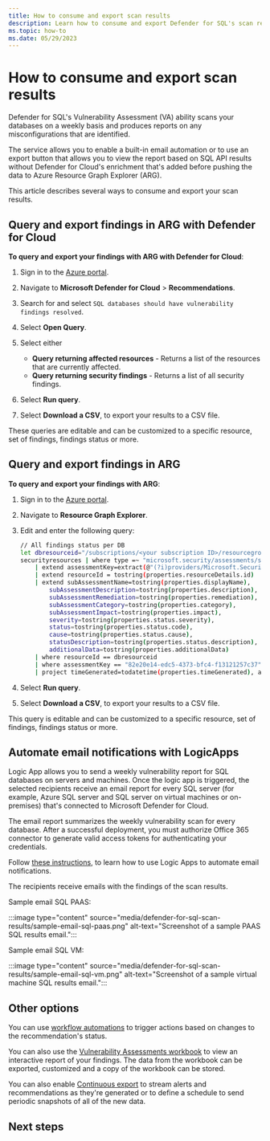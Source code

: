 ```yaml
---
title: How to consume and export scan results
description: Learn how to consume and export Defender for SQL's scan results.
ms.topic: how-to
ms.date: 05/29/2023
---
```


# How to consume and export scan results

Defender for SQL's Vulnerability Assessment (VA) ability scans your databases on a weekly basis and produces reports on any misconfigurations that are identified.

The service allows you to enable a built-in email automation or to use an export button that allows you to view the report based on SQL API results without Defender for Cloud's enrichment that's added before pushing the data to Azure Resource Graph Explorer (ARG).

This article describes several ways to consume and export your scan results.

## Query and export findings in ARG with Defender for Cloud

**To query and export your findings with ARG with Defender for Cloud**:

1. Sign in to the [Azure portal](https://portal.azure.com). 

1. Navigate to **Microsoft Defender for Cloud** > **Recommendations**.

1. Search for and select `SQL databases should have vulnerability findings resolved`.

1. Select **Open Query**.

1. Select either

    - **Query returning affected resources** - Returns a list of the resources that are currently affected.
    - **Query returning security findings** -  Returns a list of all security findings.

1. Select **Run query**.

1. Select **Download a CSV**, to export your results to a CSV file.

These queries are editable and can be customized to a specific resource, set of findings, findings status or more.

## Query and export findings in ARG

**To query and export your findings with ARG**:

1. Sign in to the [Azure portal](https://portal.azure.com). 

1. Navigate to **Resource Graph Explorer**.

1. Edit and enter the following query:

    ```bash
    // All findings status per DB
    let dbresourceid="/subscriptions/<your subscription ID>/resourcegroups/rgname/providers/microsoft.sql/servers/servername/databases/dbname";
    securityresources | where type =~ "microsoft.security/assessments/subassessments"
        | extend assessmentKey=extract(@"(?i)providers/Microsoft.Security/assessments/([^/]*)", 1, id), subAssessmentId=tostring(properties.id), parentResourceId= extract("(.+)/providers/Microsoft.Security", 1, id)
        | extend resourceId = tostring(properties.resourceDetails.id)
        | extend subAssessmentName=tostring(properties.displayName),
            subAssessmentDescription=tostring(properties.description),
            subAssessmentRemediation=tostring(properties.remediation),
            subAssessmentCategory=tostring(properties.category),
            subAssessmentImpact=tostring(properties.impact),
            severity=tostring(properties.status.severity),
            status=tostring(properties.status.code),
            cause=tostring(properties.status.cause),
            statusDescription=tostring(properties.status.description),
            additionalData=tostring(properties.additionalData)
        | where resourceId == dbresourceid
        | where assessmentKey == "82e20e14-edc5-4373-bfc4-f13121257c37"
        | project timeGenerated=todatetime(properties.timeGenerated), assessmentKey, subAssessmentId, subAssessmentName, subAssessmentCategory, severity, status, cause, statusDescription, subAssessmentDescription, subAssessmentRemediation, subAssessmentImpact
    ```
1. Select **Run query**.

1. Select **Download a CSV**, to export your results to a CSV file.

This query is editable and can be customized to a specific resource, set of findings, findings status or more.

## Automate email notifications with LogicApps

Logic App allows you to send a weekly vulnerability report for SQL databases on servers and machines. Once the logic app is triggered, the selected recipients receive an email report for every SQL server (for example, Azure SQL server and SQL server on virtual machines or on-premises) that's connected to Microsoft Defender for Cloud. 

The email report summarizes the weekly vulnerability scan for every database. After a successful deployment, you must authorize Office 365 connector to generate valid access tokens for authenticating your credentials.

Follow [these instructions](https://github.com/Azure/Microsoft-Defender-for-Cloud/tree/main/Workflow%20automation/Notify-SQLVulnerabilityReport), to learn how to use Logic Apps to automate email notifications.

The recipients receive emails with the findings of the scan results.

Sample email SQL PAAS:

:::image type="content" source="media/defender-for-sql-scan-results/sample-email-sql-paas.png" alt-text="Screenshot of a sample PAAS SQL results email.":::

Sample email SQL VM:

:::image type="content" source="media/defender-for-sql-scan-results/sample-email-sql-vm.png" alt-text="Screenshot of a sample virtual machine SQL results email.":::

## Other options

You can use [workflow automations](workflow-automation.md) to trigger actions based on changes to the recommendation's status.

You can also use the [Vulnerability Assessments workbook](defender-for-sql-on-machines-vulnerability-assessment.md) to view an interactive report of your findings. The data from the workbook can be exported, customized and a copy of the workbook can be stored.

You can also enable [Continuous export](continuous-export.md) to stream alerts and recommendations as they're generated or to define a schedule to send periodic snapshots of all of the new data.

## Next steps